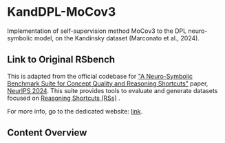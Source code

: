 # KandDPL-MoCov3
Implementation of self-supervision method MoCov3 to the DPL neuro-symbolic model, on the Kandinsky dataset (Marconato et al., 2024).


## Link to Original RSbench 

This is adapted from the official codebase for ["A Neuro-Symbolic Benchmark Suite for Concept Quality and Reasoning Shortcuts"](https://arxiv.org/abs/2406.10368) paper, [NeurIPS 2024](https://neurips.cc/Conferences/2024/). This suite provides tools to evaluate and generate datasets focused on [Reasoning Shortcuts (RSs)](https://arxiv.org/abs/2305.19951) .

For more info, go to the dedicated website: [link](https://unitn-sml.github.io/rsbench/).

## Content Overview




